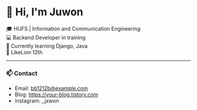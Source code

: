 # 👋 Hi, I'm Juwon

🎓 HUFS | Information and Communication Engineering  
💻 Backend Developer in training  
🚀 Currently learning Django, Java  
📌 LikeLion 12th

---

### 📫 Contact
- Email: bb1212b@example.com
- Blog: https://your-blog.tistory.com
- instagram: _jxwon
